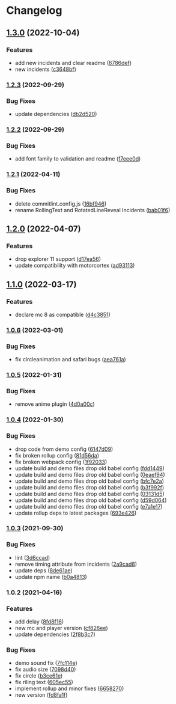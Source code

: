 # Changelog

## [1.3.0](https://github.com/donkeyclip/motorcortex-animetitles/compare/v1.2.3...v1.3.0) (2022-10-04)


### Features

* add new incidents and clear readme ([6786def](https://github.com/donkeyclip/motorcortex-animetitles/commit/6786def3a3dcb34da8a7ef565c0746e0c7ea8098))
* new incidents ([c3648bf](https://github.com/donkeyclip/motorcortex-animetitles/commit/c3648bf835f77be6862a7d35cf96fe7ec712baf3))

### [1.2.3](https://github.com/donkeyclip/motorcortex-animetitles/compare/v1.2.2...v1.2.3) (2022-09-29)


### Bug Fixes

* update dependencies ([db2d520](https://github.com/donkeyclip/motorcortex-animetitles/commit/db2d5204c4b19d1a3637020b39076c1f16ca5b0a))

### [1.2.2](https://github.com/donkeyclip/motorcortex-animetitles/compare/v1.2.1...v1.2.2) (2022-09-29)


### Bug Fixes

* add font family to validation and readme ([f7eee0d](https://github.com/donkeyclip/motorcortex-animetitles/commit/f7eee0d986caab14e9e82663d029098f149b6c2a))

### [1.2.1](https://github.com/donkeyclip/motorcortex-animetitles/compare/v1.2.0...v1.2.1) (2022-04-11)


### Bug Fixes

* delete commitlint.config.js ([16bf946](https://github.com/donkeyclip/motorcortex-animetitles/commit/16bf94696cd2a4f5d7aed07e1f11ecbb54863e00))
* rename RollingText and RotatedLineReveal Incidents ([bab01f6](https://github.com/donkeyclip/motorcortex-animetitles/commit/bab01f6d42390126842aec1694c153ca0802aa6d))

## [1.2.0](https://github.com/donkeyclip/motorcortex-animetitles/compare/v1.1.0...v1.2.0) (2022-04-07)


### Features

* drop explorer 11 support ([d17ea56](https://github.com/donkeyclip/motorcortex-animetitles/commit/d17ea56f0a129ec0bfc2a3b4cd063ae7d5d65ce8))
* update compatibility with motorcortex ([ad93113](https://github.com/donkeyclip/motorcortex-animetitles/commit/ad931139b2967bee065a661fa7f781489a3e45cb))

## [1.1.0](https://www.github.com/donkeyclip/motorcortex-animetitles/compare/v1.0.6...v1.1.0) (2022-03-17)


### Features

* declare mc 8 as compatible ([d4c3851](https://www.github.com/donkeyclip/motorcortex-animetitles/commit/d4c38517939a74180959c8874f1b306ed88a1384))

### [1.0.6](https://www.github.com/donkeyclip/motorcortex-animetitles/compare/v1.0.5...v1.0.6) (2022-03-01)


### Bug Fixes

* fix circleanimation and safari bugs ([aea761a](https://www.github.com/donkeyclip/motorcortex-animetitles/commit/aea761ab1657c45eeb4ab4f35d8316b83bfe3522))

### [1.0.5](https://www.github.com/donkeyclip/motorcortex-animetitles/compare/v1.0.4...v1.0.5) (2022-01-31)


### Bug Fixes

* remove anime plugin ([4d0a00c](https://www.github.com/donkeyclip/motorcortex-animetitles/commit/4d0a00c05d83d2dc90666b2f20257c1ae4aea7c7))

### [1.0.4](https://www.github.com/donkeyclip/motorcortex-animetitles/compare/v1.0.3...v1.0.4) (2022-01-30)


### Bug Fixes

* drop code from demo config ([6147d09](https://www.github.com/donkeyclip/motorcortex-animetitles/commit/6147d091a741697c006138cbd547df3a8cfb1346))
* fix broken rollup config ([81d56da](https://www.github.com/donkeyclip/motorcortex-animetitles/commit/81d56da5779e8d5d0d3ecea20854485b34494dce))
* fix broken webpack config ([1f92033](https://www.github.com/donkeyclip/motorcortex-animetitles/commit/1f92033ab32c45f1f11be2ee85fce99209ea48c3))
* update build and demo files drop old babel config ([fdd1449](https://www.github.com/donkeyclip/motorcortex-animetitles/commit/fdd144995e557c03ce3fd75feef67b67efacb3a3))
* update build and demo files drop old babel config ([0eaef94](https://www.github.com/donkeyclip/motorcortex-animetitles/commit/0eaef941790acf89e3eb7f22794d1ac93d1a2acf))
* update build and demo files drop old babel config ([bfc7e2a](https://www.github.com/donkeyclip/motorcortex-animetitles/commit/bfc7e2a20a53e1dd76210f1b9bb8a998a1952797))
* update build and demo files drop old babel config ([b3f992f](https://www.github.com/donkeyclip/motorcortex-animetitles/commit/b3f992fe49ba5c9b1381dab845135f728ee65d12))
* update build and demo files drop old babel config ([03131d5](https://www.github.com/donkeyclip/motorcortex-animetitles/commit/03131d577d7e0e351b93ab03c05351c3363fadfe))
* update build and demo files drop old babel config ([d59d064](https://www.github.com/donkeyclip/motorcortex-animetitles/commit/d59d0645b6d1301787bcdb94bbb83abf9ae7db71))
* update build and demo files drop old babel config ([e7a1e17](https://www.github.com/donkeyclip/motorcortex-animetitles/commit/e7a1e1766b5cdc11d462ea3c553186dad87a9584))
* update rollup deps to latest packages ([693e426](https://www.github.com/donkeyclip/motorcortex-animetitles/commit/693e42659d824ff82ff8d9a508421e3acebc13db))

### [1.0.3](https://www.github.com/donkeyclip/motorcortex-animetitles/compare/v1.0.2...v1.0.3) (2021-09-30)


### Bug Fixes

* lint ([3d6ccad](https://www.github.com/donkeyclip/motorcortex-animetitles/commit/3d6ccade3c062a2311287e39a0857bd90fd49a44))
* remove timing attribute from incidents ([2a9cad8](https://www.github.com/donkeyclip/motorcortex-animetitles/commit/2a9cad84b02d4c3b2cdb5d49941eeae9cd69a5fe))
* update deps ([8de61ae](https://www.github.com/donkeyclip/motorcortex-animetitles/commit/8de61ae2b2acb510aa17fec72231ccfd069509a5))
* update npm name ([b0a4813](https://www.github.com/donkeyclip/motorcortex-animetitles/commit/b0a4813e97535fe9fe184459237c9f2fd5785a21))

### 1.0.2 (2021-04-16)


### Features

* add delay ([8fd8f16](https://www.github.com/kissmybutton/motorcortex-animetitles/commit/8fd8f1678cf5356ba134e69c42b92ef0e5195e56))
* new mc and player version ([cf826ee](https://www.github.com/kissmybutton/motorcortex-animetitles/commit/cf826ee5bd93103b8648e73383813f03f94a54e0))
* update dependencies ([2f8b3c7](https://www.github.com/kissmybutton/motorcortex-animetitles/commit/2f8b3c786a3c020c5328cf8b4f7098967f6cb6d8))


### Bug Fixes

* demo sound fix ([7fc114e](https://www.github.com/kissmybutton/motorcortex-animetitles/commit/7fc114ea80757bcda040b9123be69dc1425116b7))
* fix audio size ([7098d40](https://www.github.com/kissmybutton/motorcortex-animetitles/commit/7098d40259d6bb186db8eb1d80ad17b41b7e369b))
* fix circle ([b3ce61e](https://www.github.com/kissmybutton/motorcortex-animetitles/commit/b3ce61ed9012be1703560c0065cee7466228df0c))
* fix riling text ([605ec55](https://www.github.com/kissmybutton/motorcortex-animetitles/commit/605ec55572b743be179cdcac1f0d2c75237fc853))
* implement rollup and minor fixes ([6658270](https://www.github.com/kissmybutton/motorcortex-animetitles/commit/66582705fd51f616ad49d410fecbfc40727be5cf))
* new version ([fd8fa1f](https://www.github.com/kissmybutton/motorcortex-animetitles/commit/fd8fa1f8219adb5b5834962cb9cdec016295986c))
